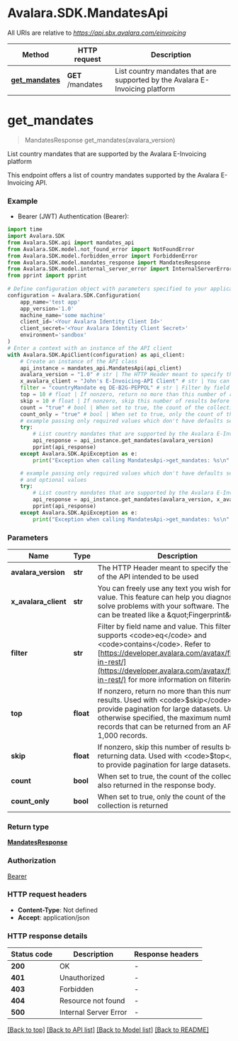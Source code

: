 # Avalara.SDK.MandatesApi

All URIs are relative to *https://api.sbx.avalara.com/einvoicing*

Method | HTTP request | Description
------------- | ------------- | -------------
[**get_mandates**](MandatesApi.md#get_mandates) | **GET** /mandates | List country mandates that are supported by the Avalara E-Invoicing platform


# **get_mandates**
> MandatesResponse get_mandates(avalara_version)

List country mandates that are supported by the Avalara E-Invoicing platform

This endpoint offers a list of country mandates supported by the Avalara E-Invoicing API.

### Example

* Bearer (JWT) Authentication (Bearer):

```python
import time
import Avalara.SDK
from Avalara.SDK.api import mandates_api
from Avalara.SDK.model.not_found_error import NotFoundError
from Avalara.SDK.model.forbidden_error import ForbiddenError
from Avalara.SDK.model.mandates_response import MandatesResponse
from Avalara.SDK.model.internal_server_error import InternalServerError
from pprint import pprint
    
# Define configuration object with parameters specified to your application.
configuration = Avalara.SDK.Configuration(
    app_name='test app'
    app_version='1.0'
    machine_name='some machine'
    client_id='<Your Avalara Identity Client Id>'
    client_secret='<Your Avalara Identity Client Secret>'
    environment='sandbox'
)
# Enter a context with an instance of the API client
with Avalara.SDK.ApiClient(configuration) as api_client:
    # Create an instance of the API class
    api_instance = mandates_api.MandatesApi(api_client)
    avalara_version = "1.0" # str | The HTTP Header meant to specify the version of the API intended to be used
    x_avalara_client = "John's E-Invoicing-API Client" # str | You can freely use any text you wish for this value. This feature can help you diagnose and solve problems with your software. The header can be treated like a \"Fingerprint\" (optional)
    filter = "countryMandate eq DE-B2G-PEPPOL" # str | Filter by field name and value. This filter only supports <code>eq</code> and <code>contains</code>. Refer to [https://developer.avalara.com/avatax/filtering-in-rest/](https://developer.avalara.com/avatax/filtering-in-rest/) for more information on filtering. (optional)
    top = 10 # float | If nonzero, return no more than this number of results. Used with <code>$skip</code> to provide pagination for large datasets. Unless otherwise specified, the maximum number of records that can be returned from an API call is 1,000 records. (optional)
    skip = 10 # float | If nonzero, skip this number of results before returning data. Used with <code>$top</code> to provide pagination for large datasets. (optional)
    count = "true" # bool | When set to true, the count of the collection is also returned in the response body. (optional)
    count_only = "true" # bool | When set to true, only the count of the collection is returned (optional)
    # example passing only required values which don't have defaults set
    try:
        # List country mandates that are supported by the Avalara E-Invoicing platform
        api_response = api_instance.get_mandates(avalara_version)
        pprint(api_response)
    except Avalara.SDK.ApiException as e:
        print("Exception when calling MandatesApi->get_mandates: %s\n" % e)

    # example passing only required values which don't have defaults set
    # and optional values
    try:
        # List country mandates that are supported by the Avalara E-Invoicing platform
        api_response = api_instance.get_mandates(avalara_version, x_avalara_client=x_avalara_client, filter=filter, top=top, skip=skip, count=count, count_only=count_only)
        pprint(api_response)
    except Avalara.SDK.ApiException as e:
        print("Exception when calling MandatesApi->get_mandates: %s\n" % e)
```

### Parameters

Name | Type | Description  | Notes
------------- | ------------- | ------------- | -------------
 **avalara_version** | **str**| The HTTP Header meant to specify the version of the API intended to be used |
 **x_avalara_client** | **str**| You can freely use any text you wish for this value. This feature can help you diagnose and solve problems with your software. The header can be treated like a \&quot;Fingerprint\&quot; | [optional]
 **filter** | **str**| Filter by field name and value. This filter only supports &lt;code&gt;eq&lt;/code&gt; and &lt;code&gt;contains&lt;/code&gt;. Refer to [https://developer.avalara.com/avatax/filtering-in-rest/](https://developer.avalara.com/avatax/filtering-in-rest/) for more information on filtering. | [optional]
 **top** | **float**| If nonzero, return no more than this number of results. Used with &lt;code&gt;$skip&lt;/code&gt; to provide pagination for large datasets. Unless otherwise specified, the maximum number of records that can be returned from an API call is 1,000 records. | [optional]
 **skip** | **float**| If nonzero, skip this number of results before returning data. Used with &lt;code&gt;$top&lt;/code&gt; to provide pagination for large datasets. | [optional]
 **count** | **bool**| When set to true, the count of the collection is also returned in the response body. | [optional]
 **count_only** | **bool**| When set to true, only the count of the collection is returned | [optional]

### Return type

[**MandatesResponse**](MandatesResponse.md)

### Authorization

[Bearer](../README.md#Bearer)

### HTTP request headers

 - **Content-Type**: Not defined
 - **Accept**: application/json


### HTTP response details

| Status code | Description | Response headers |
|-------------|-------------|------------------|
**200** | OK |  -  |
**401** | Unauthorized |  -  |
**403** | Forbidden |  -  |
**404** | Resource not found |  -  |
**500** | Internal Server Error |  -  |

[[Back to top]](#) [[Back to API list]](../../../README.md#documentation-for-api-endpoints) [[Back to Model list]](../../../README.md#documentation-for-models) [[Back to README]](../../../README.md)

